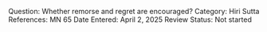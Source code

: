 Question: Whether remorse and regret are encouraged?
Category: Hiri
Sutta References: MN 65
Date Entered: April 2, 2025
Review Status: Not started